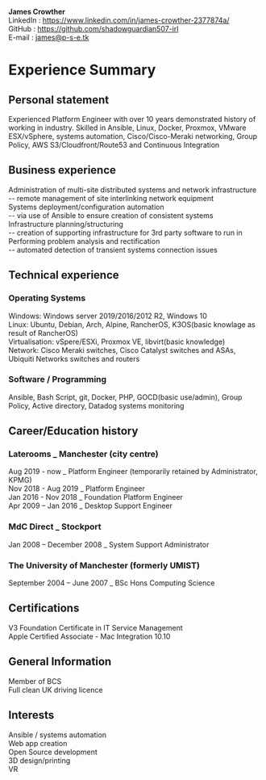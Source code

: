 __James Crowther__  
LinkedIn : https://www.linkedin.com/in/james-crowther-2377874a/  
GitHub : https://github.com/shadowguardian507-irl  
E-mail : james@p-s-e.tk  

# Experience Summary  

## Personal statement  
  Experienced Platform Engineer with over 10 years demonstrated history of working in industry. Skilled in Ansible, Linux, Docker, Proxmox, VMware ESX/vSphere, systems automation, Cisco/Cisco-Meraki networking, Group Policy, AWS S3/Cloudfront/Route53 and Continuous Integration

## Business experience  
  Administration of multi-site distributed systems and network infrastructure  
  --  remote management of site interlinking network equipment  
  Systems deployment/configuration automation  
  --  via use of Ansible to ensure creation of consistent systems  
  Infrastructure planning/structuring  
  -- creation of supporting infrastructure for 3rd party software to run in  
  Performing problem analysis and rectification  
  -- automated detection of transient systems connection issues  

## Technical experience  
### Operating Systems  
  Windows: Windows server 2019/2016/2012 R2, Windows 10   
  Linux:  Ubuntu, Debian, Arch, Alpine, RancherOS, K3OS(basic knowlage as result of RancherOS)  
  Virtualisation: vSpere/ESXi, Proxmox VE, libvirt(basic knowledge)  
  Network: Cisco Meraki switches, Cisco Catalyst switches and ASAs, Ubiquiti Networks switches and routers  
  
### Software / Programming  
  Ansible, Bash Script, git, Docker, PHP, GOCD(basic use/admin), Group Policy, Active directory, Datadog systems monitoring  

## Career/Education history  

### Laterooms _ Manchester (city centre) 
Aug 2019 - now      _ Platform Engineer (temporarily retained by Administrator, KPMG)  
Nov 2018 - Aug 2019 _ Platform Engineer  
Jan 2016 - Nov 2018 _ Foundation Platform Engineer  
Apr 2009 – Jan 2016 _ Desktop Support Engineer

### MdC Direct _	Stockport  
Jan 2008 – December 2008 _	System Support Administrator  

### The University of Manchester (formerly UMIST)
September 2004 – June 2007 _ BSc Hons Computing Science  

## Certifications  
 V3 Foundation Certificate in IT Service Management  
 Apple Certified Associate - Mac Integration 10.10 

## General Information  
 Member of BCS  
 Full clean UK driving licence  

## Interests  
 Ansible / systems automation  
 Web app creation  
 Open Source development  
 3D design/printing  
 VR  
